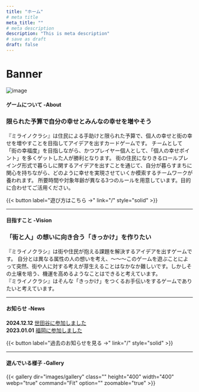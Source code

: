 ```yaml
---
title: "ホーム"
# meta title
meta_title: ""
# meta description
description: "This is meta description"
# save as draft
draft: false
---
```

# Banner
![image](/images/what-to-learn-1.png)


#### ゲームについて -About
### 限られた予算で自分の幸せとみんなの幸せを増やそう

『ミライノクラシ』は住民による手助けと限られた予算で、個人の幸せと街の幸せを増やすことを目指してアイデアを出すカードゲームです。
チームとして「街の幸福度」を目指しながら、かつプレイヤー個人として、「個人の幸せポイント」を多くゲットした人が勝利となります。
街の住民になりきるロールプレイング形式で暮らしに関するアイデアを出すことを通じて、自分が暮らすまちに関心を持ちながら、どのように幸せを実現させていくか模索するチームワークが養われます。
所要時間や対象年齢が異なる3つのルールを用意しています。目的に合わせてご活用ください。

{{< button label="遊び方はこちら →" link="/" style="solid" >}}

<hr>

#### 目指すこと -Vision

### 「街と人」の想いに向き合う「きっかけ」を作りたい

『ミライノクラシ』は街や住民が抱える課題を解決するアイデアを出すゲームです。
自分とは異なる属性の人の想いを考え、〜〜〜このゲームを遊ぶことによって突然、街や人に対する考えが芽生えることはなかなか難しいです。しかしその土壌を培う、機運を高めるようなことはできると考えています。  
『ミライノクラシ』はそんな「きっかけ」をつくるお手伝いをするゲームでありたいと考えています。

<hr>

#### お知らせ -News

**2024.12.12** [世田谷に参加しました](https://www.google.com)  
**2023.01.01** [福岡に参加しました](https://www.google.com)  

{{< button label="過去のお知らせを見る →" link="/" style="solid" >}}

<hr>

#### 遊んでいる様子 -Gallery

{{< gallery dir="images/gallery" class="" height="400" width="400" webp="true" command="Fit" option="" zoomable="true" >}}

